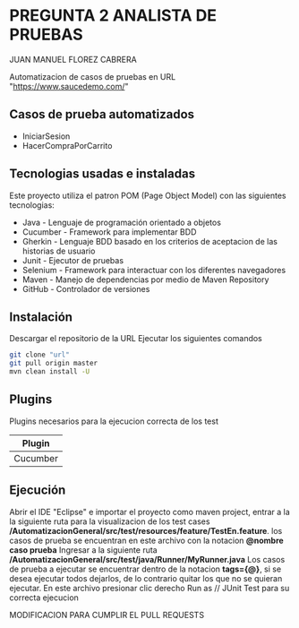 # PREGUNTA 2 ANALISTA DE PRUEBAS 
JUAN MANUEL FLOREZ CABRERA

Automatizacion de casos de pruebas en URL "https://www.saucedemo.com/"

## Casos de prueba automatizados

- IniciarSesion
- HacerCompraPorCarrito

## Tecnologias usadas e instaladas

Este proyecto utiliza el patron POM (Page Object Model) con las siguientes tecnologias:

- Java - Lenguaje de programación orientado a objetos
- Cucumber - Framework para implementar BDD
- Gherkin - Lenguaje BDD basado en los criterios de aceptacion de las historias de usuario
- Junit - Ejecutor de pruebas 
- Selenium - Framework para interactuar con los diferentes navegadores
- Maven - Manejo de dependencias por medio de Maven Repository
- GitHub - Controlador de versiones

## Instalación

Descargar el repositorio de la  URL 
Ejecutar los siguientes comandos

```sh
git clone "url"
git pull origin master
mvn clean install -U
```

## Plugins

Plugins necesarios para la ejecucion correcta de los test

| Plugin | 
| ------ | 
| Cucumber |

## Ejecución

Abrir el IDE "Eclipse" e importar el proyecto como maven project, entrar a la la siguiente ruta para la visualizacion de los test cases **/AutomatizacionGeneral/src/test/resources/feature/TestEn.feature**.
los casos de prueba se encuentran en este archivo con la notacion **@nombre caso prueba**
Ingresar a la siguiente ruta **/AutomatizacionGeneral/src/test/java/Runner/MyRunner.java**
Los casos de prueba a ejecutar se encuentrar dentro de la notacion **tags={@}**, si se desea ejecutar todos dejarlos, de lo contrario quitar los que no se quieran 
ejecutar.
En este archivo presionar clic derecho Run as // JUnit Test para su correcta ejecucion

MODIFICACION PARA CUMPLIR EL PULL REQUESTS



